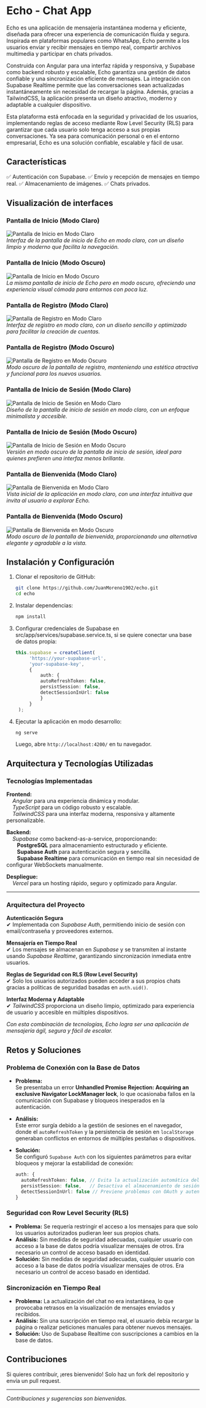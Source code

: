 # Echo - Chat App

Echo es una aplicación de mensajería instantánea moderna y eficiente, diseñada para ofrecer una experiencia de comunicación fluida y segura. Inspirada en plataformas populares como WhatsApp, Echo permite a los usuarios enviar y recibir mensajes en tiempo real, compartir archivos multimedia y participar en chats privados.

Construida con Angular para una interfaz rápida y responsiva, y Supabase como backend robusto y escalable, Echo garantiza una gestión de datos confiable y una sincronización eficiente de mensajes. La integración con Supabase Realtime permite que las conversaciones sean actualizadas instantáneamente sin necesidad de recargar la página. Además, gracias a TailwindCSS, la aplicación presenta un diseño atractivo, moderno y adaptable a cualquier dispositivo.

Esta plataforma está enfocada en la seguridad y privacidad de los usuarios, implementando reglas de acceso mediante Row Level Security (RLS) para garantizar que cada usuario solo tenga acceso a sus propias conversaciones. Ya sea para comunicación personal o en el entorno empresarial, Echo es una solución confiable, escalable y fácil de usar.

## Características

✅ Autenticación con Supabase.
✅ Envío y recepción de mensajes en tiempo real.
✅ Almacenamiento de imágenes. 
✅ Chats privados.

## Visualización de interfaces 

### Pantalla de Inicio (Modo Claro)  
![Pantalla de Inicio en Modo Claro](src/assets/UI_Home_bright.png)  
*Interfaz de la pantalla de inicio de Echo en modo claro, con un diseño limpio y moderno que facilita la navegación.*  

### Pantalla de Inicio (Modo Oscuro)  
![Pantalla de Inicio en Modo Oscuro](src/assets/UI_Home_dark.png)  
*La misma pantalla de inicio de Echo pero en modo oscuro, ofreciendo una experiencia visual cómoda para entornos con poca luz.*  

### Pantalla de Registro (Modo Claro)  
![Pantalla de Registro en Modo Claro](src/assets/UI_Register_bright.png)  
*Interfaz de registro en modo claro, con un diseño sencillo y optimizado para facilitar la creación de cuentas.*  

### Pantalla de Registro (Modo Oscuro)  
![Pantalla de Registro en Modo Oscuro](src/assets/UI_Register_dark.png)  
*Modo oscuro de la pantalla de registro, manteniendo una estética atractiva y funcional para los nuevos usuarios.*  

### Pantalla de Inicio de Sesión (Modo Claro)  
![Pantalla de Inicio de Sesión en Modo Claro](src/assets/UI_Login_bright.png)  
*Diseño de la pantalla de inicio de sesión en modo claro, con un enfoque minimalista y accesible.*  

### Pantalla de Inicio de Sesión (Modo Oscuro)  
![Pantalla de Inicio de Sesión en Modo Oscuro](src/assets/UI_Login_dark.png)  
*Versión en modo oscuro de la pantalla de inicio de sesión, ideal para quienes prefieren una interfaz menos brillante.*  

### Pantalla de Bienvenida (Modo Claro)  
![Pantalla de Bienvenida en Modo Claro](src/assets/UI_Init_bright.png)  
*Vista inicial de la aplicación en modo claro, con una interfaz intuitiva que invita al usuario a explorar Echo.*  

### Pantalla de Bienvenida (Modo Oscuro)  
![Pantalla de Bienvenida en Modo Oscuro](src/assets/UI_Init_dark.png)  
*Modo oscuro de la pantalla de bienvenida, proporcionando una alternativa elegante y agradable a la vista.*  

## Instalación y Configuración

1. Clonar el repositorio de GitHub:  
   ```sh
   git clone https://github.com/JuanMoreno1902/echo.git
   cd echo
   ```
2. Instalar dependencias:  
   ```sh
   npm install
   ```
3. Configurar credenciales de Supabase en src/app/services/supabase.service.ts, si se quiere conectar una base de datos propia:
   ```ts
   this.supabase = createClient(
        'https://your-supabase-url',
        'your-supabase-key',
        {
            auth: {
            autoRefreshToken: false,
            persistSession: false,
            detectSessionInUrl: false
            }
        }
    );
   ```
4. Ejecutar la aplicación en modo desarrollo:  
   ```sh
   ng serve
   ```
   Luego, abre `http://localhost:4200/` en tu navegador.

## Arquitectura y Tecnologías Utilizadas  

### Tecnologías Implementadas  

**Frontend:**  
&nbsp;&nbsp;&nbsp; *Angular* para una experiencia dinámica y modular.  
&nbsp;&nbsp;&nbsp; *TypeScript* para un código robusto y escalable.  
&nbsp;&nbsp;&nbsp; *TailwindCSS* para una interfaz moderna, responsiva y altamente personalizable.  

**Backend:**  
&nbsp;&nbsp;&nbsp; *Supabase* como backend-as-a-service, proporcionando:  
&nbsp;&nbsp;&nbsp;&nbsp;&nbsp;&nbsp; **PostgreSQL** para almacenamiento estructurado y eficiente.  
&nbsp;&nbsp;&nbsp;&nbsp;&nbsp;&nbsp; **Supabase Auth** para autenticación segura y sencilla.  
&nbsp;&nbsp;&nbsp;&nbsp;&nbsp;&nbsp; **Supabase Realtime** para comunicación en tiempo real sin necesidad de configurar WebSockets manualmente.  

**Despliegue:**  
&nbsp;&nbsp;&nbsp; *Vercel* para un hosting rápido, seguro y optimizado para Angular.  

---

### Arquitectura del Proyecto  

**Autenticación Segura**  
✔ Implementada con *Supabase Auth*, permitiendo inicio de sesión con email/contraseña y proveedores externos.  

**Mensajería en Tiempo Real**  
✔ Los mensajes se almacenan en *Supabase* y se transmiten al instante usando *Supabase Realtime*, garantizando sincronización inmediata entre usuarios.  

**Reglas de Seguridad con RLS (Row Level Security)**  
✔ Solo los usuarios autorizados pueden acceder a sus propios chats gracias a políticas de seguridad basadas en `auth.uid()`.  

**Interfaz Moderna y Adaptable**  
✔ *TailwindCSS* proporciona un diseño limpio, optimizado para experiencia de usuario y accesible en múltiples dispositivos.  

*Con esta combinación de tecnologías, Echo logra ser una aplicación de mensajería ágil, segura y fácil de escalar.*   

## Retos y Soluciones  

### Problema de Conexión con la Base de Datos  

- **Problema:**  
  Se presentaba un error **Unhandled Promise Rejection: Acquiring an exclusive Navigator LockManager lock**, lo que ocasionaba fallos en la comunicación con Supabase y bloqueos inesperados en la autenticación.  

- **Análisis:**  
  Este error surgía debido a la gestión de sesiones en el navegador, donde el `autoRefreshToken` y la persistencia de sesión en `localStorage` generaban conflictos en entornos de múltiples pestañas o dispositivos.  

- **Solución:**  
  Se configuró `Supabase Auth` con los siguientes parámetros para evitar bloqueos y mejorar la estabilidad de conexión:  
  ```ts
  auth: {
    autoRefreshToken: false, // Evita la actualización automática del token
    persistSession: false,   // Desactiva el almacenamiento de sesión en localStorage
    detectSessionInUrl: false // Previene problemas con OAuth y autenticación en la URL
  }


### Seguridad con Row Level Security (RLS)
- **Problema:** Se requería restringir el acceso a los mensajes para que solo los usuarios autorizados pudieran leer sus propios chats.
- **Análisis:** Sin medidas de seguridad adecuadas, cualquier usuario con acceso a la base de datos podría visualizar mensajes de otros. Era necesario un control de acceso basado en identidad.
- **Solución:** Sin medidas de seguridad adecuadas, cualquier usuario con acceso a la base de datos podría visualizar mensajes de otros. Era necesario un control de acceso basado en identidad.


### Sincronización en Tiempo Real

- **Problema:** La actualización del chat no era instantánea, lo que provocaba retrasos en la visualización de mensajes enviados y recibidos.
- **Análisis:** Sin una suscripción en tiempo real, el usuario debía recargar la página o realizar peticiones manuales para obtener nuevos mensajes.
- **Solución:** Uso de Supabase Realtime con suscripciones a cambios en la base de datos.  

## Contribuciones

Si quieres contribuir, ¡eres bienvenido! Solo haz un fork del repositorio y envía un pull request.

---
*Contribuciones y sugerencias son bienvenidas.*  


